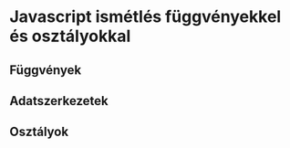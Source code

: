# Javascript ismétlés függvényekkel és osztályokkal

## Függvények

## Adatszerkezetek

## Osztályok